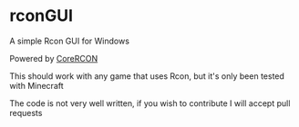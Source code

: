 # rconGUI
A simple Rcon GUI for Windows

Powered by [CoreRCON](https://github.com/Challengermode/CoreRcon)

This should work with any game that uses Rcon, but it's only been tested with Minecraft

The code is not very well written, if you wish to contribute I will accept pull requests
